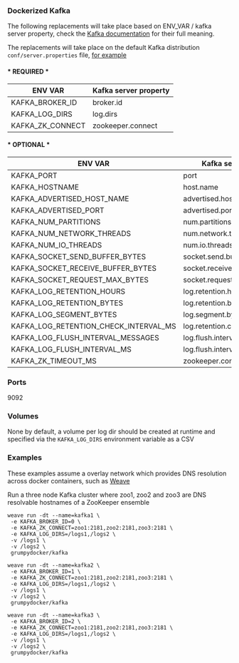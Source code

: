 ### Dockerized Kafka

 The following replacements will take place based on ENV_VAR / kafka server property, check the [Kafka documentation](http://kafka.apache.org/documentation.html#brokerconfigs) for their full meaning.

 The replacements will take place on the default Kafka distribution `conf/server.properties` file, [for example](https://github.com/apache/kafka/blob/0.8.2.1/config/server.properties)

#### * REQUIRED *

|ENV VAR|Kafka server property|
|-------|---------------------|
|KAFKA_BROKER_ID|broker.id|
|KAFKA_LOG_DIRS|log.dirs|
|KAFKA_ZK_CONNECT|zookeeper.connect|


#### * OPTIONAL *

|ENV VAR|Kafka server property|
|-------|---------------------|
|KAFKA_PORT|port|
|KAFKA_HOSTNAME|host.name|
|KAFKA_ADVERTISED_HOST_NAME|advertised.host.name|
|KAFKA_ADVERTISED_PORT|advertised.port|
|KAFKA_NUM_PARTITIONS|num.partitions|
|KAFKA_NUM_NETWORK_THREADS|num.network.threads|
|KAFKA_NUM_IO_THREADS|num.io.threads|
|KAFKA_SOCKET_SEND_BUFFER_BYTES|socket.send.buffer.bytes|
|KAFKA_SOCKET_RECEIVE_BUFFER_BYTES|socket.receive.buffer.bytes|
|KAFKA_SOCKET_REQUEST_MAX_BYTES|socket.request.max.bytes|
|KAFKA_LOG_RETENTION_HOURS|log.retention.hours|
|KAFKA_LOG_RETENTION_BYTES|log.retention.bytes|
|KAFKA_LOG_SEGMENT_BYTES|log.segment.bytes|
|KAFKA_LOG_RETENTION_CHECK_INTERVAL_MS|log.retention.check.interval.ms|
|KAFKA_LOG_FLUSH_INTERVAL_MESSAGES|log.flush.interval.messages|
|KAFKA_LOG_FLUSH_INTERVAL_MS|log.flush.interval.ms|
|KAFKA_ZK_TIMEOUT_MS|zookeeper.connection.timeout.ms|

### Ports

9092

### Volumes

None by default, a volume per log dir should be created at runtime and specified via the `KAFKA_LOG_DIRS` environment variable as a CSV

### Examples

These examples assume a overlay network which provides DNS resolution across docker containers, such as [Weave](https://github.com/weaveworks/weave)

Run a three node Kafka cluster where zoo1, zoo2 and zoo3 are DNS resolvable hostnames of a ZooKeeper ensemble

```
weave run -dt --name=kafka1 \
 -e KAFKA_BROKER_ID=0 \
 -e KAFKA_ZK_CONNECT=zoo1:2181,zoo2:2181,zoo3:2181 \
 -e KAFKA_LOG_DIRS=/logs1,/logs2 \
 -v /logs1 \
 -v /logs2 \
 grumpydocker/kafka

weave run -dt --name=kafka2 \
 -e KAFKA_BROKER_ID=1 \
 -e KAFKA_ZK_CONNECT=zoo1:2181,zoo2:2181,zoo3:2181 \
 -e KAFKA_LOG_DIRS=/logs1,/logs2 \
 -v /logs1 \
 -v /logs2 \
 grumpydocker/kafka

weave run -dt --name=kafka3 \
 -e KAFKA_BROKER_ID=2 \
 -e KAFKA_ZK_CONNECT=zoo1:2181,zoo2:2181,zoo3:2181 \
 -e KAFKA_LOG_DIRS=/logs1,/logs2 \
 -v /logs1 \
 -v /logs2 \
 grumpydocker/kafka
```
